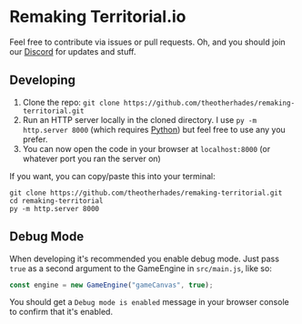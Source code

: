 # Remaking Territorial.io
Feel free to contribute via issues or pull requests. Oh, and you should join our [Discord](https://discord.gg/S9GEnVU8Wz) for updates and stuff.

## Developing
1. Clone the repo: `git clone https://github.com/theotherhades/remaking-territorial.git`
2. Run an HTTP server locally in the cloned directory. I use `py -m http.server 8000` (which requires [Python](https://python.org)) but feel free to use any you prefer.
3. You can now open the code in your browser at `localhost:8000` (or whatever port you ran the server on)

If you want, you can copy/paste this into your terminal:
```
git clone https://github.com/theotherhades/remaking-territorial.git
cd remaking-territorial
py -m http.server 8000
```

## Debug Mode
When developing it's recommended you enable debug mode. Just pass `true` as a second argument to the GameEngine in `src/main.js`, like so:
```js
const engine = new GameEngine("gameCanvas", true);
```
You should get a `Debug mode is enabled` message in your browser console to confirm that it's enabled.